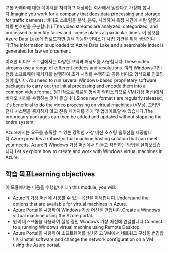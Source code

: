 <span data-ttu-id="4ed6b-101">교통 카메라에 대한 데이터를 처리하고 저장하는 회사에서 일한다고 가정해 봅니다.</span><span class="sxs-lookup"><span data-stu-id="4ed6b-101">Imagine you work for a company that does data processing and storage for traffic cameras.</span></span> <span data-ttu-id="4ed6b-102">비디오 스트림을 분석, 분류, 처리하여 특정 시간에 사람 얼굴과 차량 번호판을 구분합니다.</span><span class="sxs-lookup"><span data-stu-id="4ed6b-102">The video streams are analyzed, categorized, and processed to identify faces and license plates at particular times.</span></span> <span data-ttu-id="4ed6b-103">이 정보를 Azure Data Lake에 업로드하면 검색 가능한 인덱스가 사법 기관을 위해 생성됩니다.</span><span class="sxs-lookup"><span data-stu-id="4ed6b-103">The information is uploaded to Azure Data Lake and a searchable index is generated for law enforcement.</span></span>

<span data-ttu-id="4ed6b-104">이러한 비디오 스트림에서는 다양한 코덱과 해상도를 사용합니다.</span><span class="sxs-lookup"><span data-stu-id="4ed6b-104">These video streams use a range of different codecs and resolutions.</span></span> <span data-ttu-id="4ed6b-105">여러 Windows 기반 전용 소프트웨어 패키지를 실행하여 초기 처리를 수행하고 공통 비디오 형식으로 인코딩해야 합니다.</span><span class="sxs-lookup"><span data-stu-id="4ed6b-105">You need to run several Windows-based proprietary software packages to carry out the initial processing and encode them into a common video format.</span></span> <span data-ttu-id="4ed6b-106">정기적으로 새로운 형식이 릴리스되므로 VM(가상 머신)에서 비디오 처리를 수행하는 것이 좋습니다.</span><span class="sxs-lookup"><span data-stu-id="4ed6b-106">Since new formats are regularly released, it's beneficial to do the video processing on virtual machines (VMs).</span></span> <span data-ttu-id="4ed6b-107">그러면 전체 시스템을 중지하지 않고 전용 패키지를 추가 및 업데이트할 수 있습니다.</span><span class="sxs-lookup"><span data-stu-id="4ed6b-107">The proprietary packages can then be added and updated without stopping the entire system.</span></span>

<span data-ttu-id="4ed6b-108">Azure에서는 요구를 충족할 수 있는 강력한 가상 머신 호스팅 솔루션을 제공합니다.</span><span class="sxs-lookup"><span data-stu-id="4ed6b-108">Azure provides a robust virtual machine hosting solution that can meet your needs.</span></span> <span data-ttu-id="4ed6b-109">Azure의 Windows 가상 머신에서 만들고 작업하는 방법을 살펴보겠습니다.</span><span class="sxs-lookup"><span data-stu-id="4ed6b-109">Let's explore how to create and work with Windows virtual machines in Azure.</span></span>

## <a name="learning-objectives"></a><span data-ttu-id="4ed6b-110">학습 목표</span><span class="sxs-lookup"><span data-stu-id="4ed6b-110">Learning objectives</span></span>

<span data-ttu-id="4ed6b-111">이 모듈에서는 다음을 수행합니다.</span><span class="sxs-lookup"><span data-stu-id="4ed6b-111">In this module, you will:</span></span>

- <span data-ttu-id="4ed6b-112">Azure의 가상 머신에 사용할 수 있는 옵션을 이해합니다.</span><span class="sxs-lookup"><span data-stu-id="4ed6b-112">Understand the options that are available for virtual machines in Azure.</span></span>
- <span data-ttu-id="4ed6b-113">Azure Portal을 사용하여 Windows 가상 머신을 만듭니다.</span><span class="sxs-lookup"><span data-stu-id="4ed6b-113">Create a Windows virtual machine using the Azure portal.</span></span>
- <span data-ttu-id="4ed6b-114">원격 데스크톱을 사용하여 실행 중인 Windows 가상 머신에 연결합니다.</span><span class="sxs-lookup"><span data-stu-id="4ed6b-114">Connect to a running Windows virtual machine using Remote Desktop.</span></span>
- <span data-ttu-id="4ed6b-115">Azure Portal을 사용하여 소프트웨어를 설치하고 VM에서 네트워크 구성을 변경합니다.</span><span class="sxs-lookup"><span data-stu-id="4ed6b-115">Install software and change the network configuration on a VM using the Azure portal.</span></span>